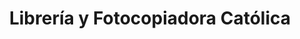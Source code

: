 ---
title: "Librería y Fotocopiadora Católica"
url: /cochabamba/libreria-y-fotocopiadora-catolica/
shop: material de oficina
---